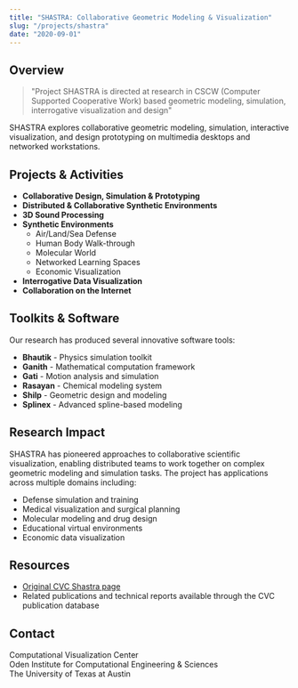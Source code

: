 ```yaml
---
title: "SHASTRA: Collaborative Geometric Modeling & Visualization"
slug: "/projects/shastra"
date: "2020-09-01"
---
```


## Overview

> "Project SHASTRA is directed at research in CSCW (Computer Supported Cooperative Work) based geometric modeling, simulation, interrogative visualization and design"

SHASTRA explores collaborative geometric modeling, simulation, interactive visualization, and design prototyping on multimedia desktops and networked workstations.

## Projects & Activities

- **Collaborative Design, Simulation & Prototyping**
- **Distributed & Collaborative Synthetic Environments**
- **3D Sound Processing**
- **Synthetic Environments**
  - Air/Land/Sea Defense
  - Human Body Walk-through
  - Molecular World
  - Networked Learning Spaces
  - Economic Visualization
- **Interrogative Data Visualization**
- **Collaboration on the Internet**

## Toolkits & Software

Our research has produced several innovative software tools:

- **Bhautik** - Physics simulation toolkit
- **Ganith** - Mathematical computation framework
- **Gati** - Motion analysis and simulation
- **Rasayan** - Chemical modeling system
- **Shilp** - Geometric design and modeling
- **Splinex** - Advanced spline-based modeling

## Research Impact

SHASTRA has pioneered approaches to collaborative scientific visualization, enabling distributed teams to work together on complex geometric modeling and simulation tasks. The project has applications across multiple domains including:

- Defense simulation and training
- Medical visualization and surgical planning
- Molecular modeling and drug design
- Educational virtual environments
- Economic data visualization

## Resources

- [Original CVC Shastra page](https://cvcweb.oden.utexas.edu/cvcwp/projects/shastra/)
- Related publications and technical reports available through the CVC publication database

## Contact

Computational Visualization Center  
Oden Institute for Computational Engineering & Sciences  
The University of Texas at Austin